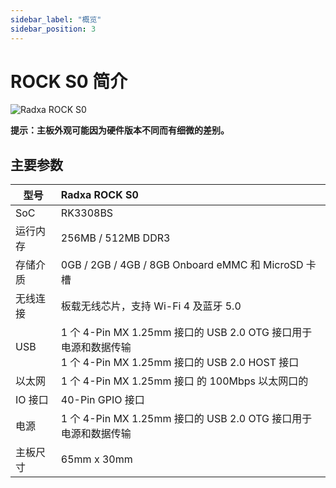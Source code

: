 ```yaml
---
sidebar_label: "概览"
sidebar_position: 3
---
```


# ROCK S0 简介

![Radxa ROCK S0](/img/rockpi/s0/rock_s0.webp)

**提示：主板外观可能因为硬件版本不同而有细微的差别。**

## 主要参数

| 型号     | Radxa ROCK S0                                                                                                     |
| -------- | :---------------------------------------------------------------------------------------------------------------- |
| SoC      | RK3308BS                                                                                                          |
| 运行内存 | 256MB / 512MB DDR3                                                                                                |
| 存储介质 | 0GB / 2GB / 4GB / 8GB Onboard eMMC 和 MicroSD 卡槽                                                                |
| 无线连接 | 板载无线芯片，支持 Wi-Fi 4 及蓝牙 5.0                                                                             |
| USB      | 1 个 4-Pin MX 1.25mm 接口的 USB 2.0 OTG 接口用于电源和数据传输 <br/>1 个 4-Pin MX 1.25mm 接口的 USB 2.0 HOST 接口 |
| 以太网   | 1 个 4-Pin MX 1.25mm 接口 的 100Mbps 以太网口的                                                                   |
| IO 接口  | 40-Pin GPIO 接口                                                                                                  |
| 电源     | 1 个 4-Pin MX 1.25mm 接口的 USB 2.0 OTG 接口用于电源和数据传输                                                    |
| 主板尺寸 | 65mm x 30mm                                                                                                       |
